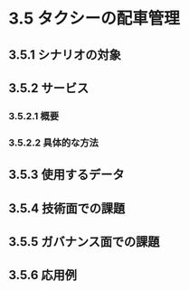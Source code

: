 ﻿# 3.5 タクシーの配車管理

## 3.5.1 シナリオの対象

## 3.5.2 サービス
### 3.5.2.1 概要
### 3.5.2.2 具体的な方法

## 3.5.3 使用するデータ

## 3.5.4 技術面での課題

## 3.5.5 ガバナンス面での課題

## 3.5.6 応用例
